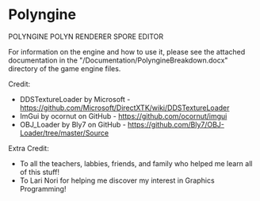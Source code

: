 # Polyngine
POLYNGINE					POLYN RENDERER					SPORE EDITOR

For information on the engine and how to use it, please see the attached documentation in the "/Documentation/PolyngineBreakdown.docx" directory of the game engine files.

Credit:
-	DDSTextureLoader by Microsoft		- https://github.com/Microsoft/DirectXTK/wiki/DDSTextureLoader
-	ImGui by ocornut on GitHub			- https://github.com/ocornut/imgui
-	OBJ_Loader by Bly7 on GitHub		- https://github.com/Bly7/OBJ-Loader/tree/master/Source

Extra Credit: 
-	To all the teachers, labbies, friends, and family who helped me learn all of this stuff!
-	To Lari Nori for helping me discover my interest in Graphics Programming!
